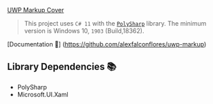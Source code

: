 ﻿[UWP Markup Cover](https://i.imgur.com/Zkz9iKt.jpg)

> This project uses `C# 11` with the [`PolySharp`](https://github.com/Sergio0694/PolySharp/tree/main) library. The minimum version is Windows 10, `1903` (Build,18362).

[Documentation 📖] (https://github.com/alexfalconflores/uwp-markup)

## Library Dependencies 📚
- PolySharp
- Microsoft.UI.Xaml